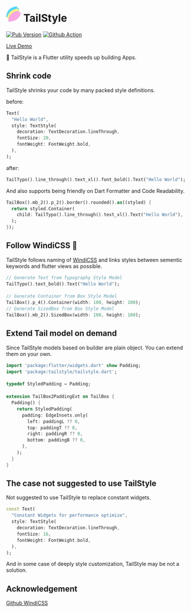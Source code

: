 # ![tail-icon](./images/icon.png) TailStyle

[![Pub Version](https://img.shields.io/pub/v/tailstyle)](https://pub.dev/packages/tailstyle)
[![Github Action](https://github.com/luo3house/flutter_tailstyle/actions/workflows/build-demo.yml/badge.svg)](https://luo3house.github.io/flutter_tailstyle/)

[Live Demo](https://luo3house.github.io/flutter_tailstyle/)

🌼 TailStyle is a Flutter utility speeds up building Apps.

## Shrink code

TailStyle shrinks your code by many packed style definitions.

before:

```dart
Text(
  "Hello World",
  style: TextStyle(
    decoration: TextDecoration.lineThrough,
    fontSize: 20,
    fontWeight: FontWeight.bold,
  ),
);
```

after:

```dart
TailTypo().line_through().text_xl().font_bold().Text("Hello World");
```

And also supports being friendly on Dart Formatter and Code Readability.

```dart
TailBox().mb_2().p_2().border().rounded().as((styled) {
  return styled.Container(
    child: TailTypo().line_through().text_xl().Text("Hello World"),
  );
});
```

## Follow WindiCSS 💨

TailStyle follows naming of [WindiCSS](https://windicss.org/) and links styles between sementic keywords and flutter views as possible.

```dart
// Generate Text from Typography Style Model
TailTypo().text_bold().Text("Hello World");

// Generate Container from Box Style Model
TailBox().p_4().Container(width: 100, height: 100);
// Generate SizedBox from Box Style Model
TailBox().mb_2().SizedBox(width: 100, height: 100);
```

## Extend Tail model on demand

Since TailStyle models based on builder are plain object. You can extend them on your own.

```dart
import 'package:flutter/widgets.dart' show Padding;
import 'package:tailstyle/tailstyle.dart';

typedef StyledPadding = Padding;

extension TailBox2PaddingExt on TailBox {
  Padding() {
    return StyledPadding(
      padding: EdgeInsets.only(
        left: paddingL ?? 0,
        top: paddingT ?? 0,
        right: paddingR ?? 0,
        bottom: paddingB ?? 0,
      ),
    );
  }
}
```

## The case not suggested to use TailStyle

Not suggested to use TailStyle to replace constant widgets.

```dart
const Text(
  "Constant Widgets for performance optimize",
  style: TextStyle(
    decoration: TextDecoration.lineThrough,
    fontSize: 16,
    fontWeight: FontWeight.bold,
  ),
);
```

And in some case of deeply style customization, TailStyle may be not a solution.

## Acknowledgement

[Github WindiCSS](https://github.com/windicss/windicss)

